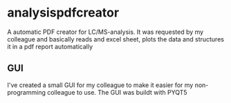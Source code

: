 # analysispdfcreator
A automatic PDF creator for LC/MS-analysis.  It was requested by my colleague and basically reads and excel sheet, plots the data and structures it in a pdf report automatically

## GUI
I've created a small GUI for my colleague to make it easier for my non-programming colleague to use. The GUI was buildt with PYQT5
